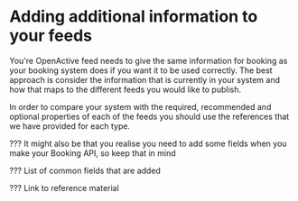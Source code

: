 # Adding additional information to your feeds

You're OpenActive feed needs to give the same information for booking as your booking system does  if you want it to be used correctly. The best approach is consider the information that is currently in your system and how that maps to the different feeds you would like to publish.&#x20;

In order to compare your system with the required, recommended and optional properties of each of the feeds you should use the references that we have provided for each type.

??? It might also be that you realise you need to add some fields when you make your Booking API, so keep that in mind

??? List of common fields that are added

??? Link to reference material
